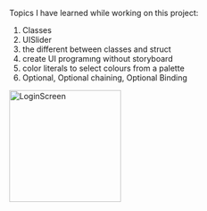 Topics I have learned while working on this project:

1. Classes
2. UISlider
3. the different between classes and struct
4. create UI programıng without storyboard
5. color literals to select colours from a palette
6. Optional, Optional chaining, Optional Binding

<img width="200" alt="LoginScreen" src="https://github.com/FurkanCAPKIN/BMICalculator/assets/92672616/478159a0-9162-4347-b8f7-432804bc6a6a">
